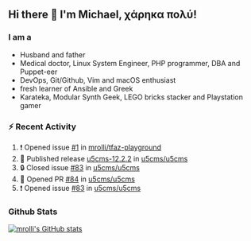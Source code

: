 ## Hi there 👋 I'm Michael, χάρηκα πολύ!

<!--
**mrolli/mrolli** is a ✨ _special_ ✨ repository because its `README.md` (this file) appears on your GitHub profile.

Here are some ideas to get you started:

- 🔭 I’m currently working on ...
- 🌱 I’m currently learning ...
- 👯 I’m looking to collaborate on ...
- 🤔 I’m looking for help with ...
- 💬 Ask me about ...
- 📫 How to reach me: ...
- 😄 Pronouns: ...
- ⚡ Fun fact: ...
-->

### I am a
- Husband and father
- Medical doctor, Linux System Engineer, PHP programmer, DBA and Puppet-eer
- DevOps, Git/Github, Vim and macOS enthusiast
- fresh learner of Ansible and Greek
- Karateka, Modular Synth Geek, LEGO bricks stacker and Playstation gamer 

### :zap: Recent Activity

<!--START_SECTION:activity-->
1. ❗ Opened issue [#1](https://github.com/mrolli/tfaz-playground/issues/1) in [mrolli/tfaz-playground](https://github.com/mrolli/tfaz-playground)
2. 🚀 Published release [u5cms-12.2.2](https://github.com/u5cms/u5cms/releases/tag/v12.2.2) in [u5cms/u5cms](https://github.com/u5cms/u5cms)
3. 🔒 Closed issue [#83](https://github.com/u5cms/u5cms/issues/83) in [u5cms/u5cms](https://github.com/u5cms/u5cms)
4. 💪 Opened PR [#84](https://github.com/u5cms/u5cms/pull/84) in [u5cms/u5cms](https://github.com/u5cms/u5cms)
5. ❗ Opened issue [#83](https://github.com/u5cms/u5cms/issues/83) in [u5cms/u5cms](https://github.com/u5cms/u5cms)
<!--END_SECTION:activity-->

### Github Stats
[![mrolli's GitHub stats](https://github-readme-stats.vercel.app/api?username=mrolli&count_private=true&show_icons=true&theme=transparent)](https://github.com/anuraghazra/github-readme-stats)  
<!-- [![mrolli's Top Langs](https://github-readme-stats.vercel.app/api/top-langs/?username=mrolli&count_private=true&theme=onedark&hide=c%2B%2B,c,html,cmake,makefile&layout=compact)](https://github.com/anuraghazra/github-readme-stats) -->
